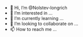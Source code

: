 - 👋 Hi, I’m @Nolstev-longrich
- 👀 I’m interested in ...
- 🌱 I’m currently learning ...
- 💞️ I’m looking to collaborate on ...
- 📫 How to reach me ...

<!---
Nolstev-longrich/Nolstev-longrich is a ✨ special ✨ repository because its `README.md` (this file) appears on your GitHub profile.
You can click the Preview link to take a look at your changes.
--->
